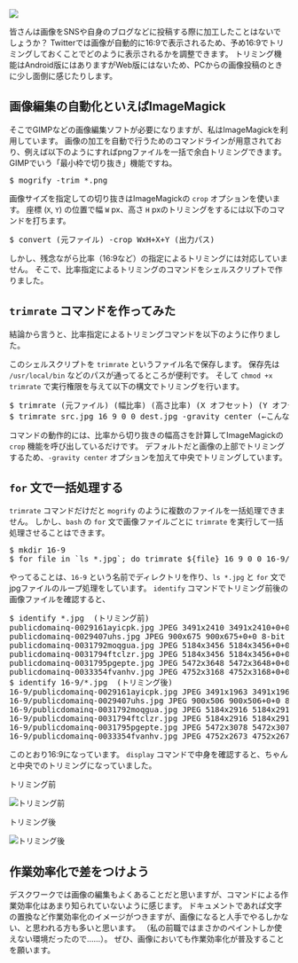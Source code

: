 <picture>
  <source type="image/webp" srcset="/storage/articles/images/1814cc87.webp 1x, /storage/articles/images/21c8af6c.webp 2x">
  <img src="/storage/articles/images/1814cc87.jpg" srcset="/storage/articles/images/21c8af6c.jpg 2x">
</picture>

皆さんは画像をSNSや自身のブログなどに投稿する際に加工したことはないでしょうか？
Twitterでは画像が自動的に16:9で表示されるため、予め16:9でトリミングしておくことでどのように表示されるかを調整できます。
トリミング機能はAndroid版にはありますがWeb版にはないため、PCからの画像投稿のときに少し面倒に感じたりします。

<ol class="table-of-contents"></ol>

<script async src="https://pagead2.googlesyndication.com/pagead/js/adsbygoogle.js"></script>
<!-- ディスプレイ広告 -->

<ins class="adsbygoogle"
    style="display:block"
    data-ad-client="ca-pub-7008780049786244"
    data-ad-slot="5063315418"
    data-ad-format="auto"
    data-full-width-responsive="true"></ins>

<script>(adsbygoogle = window.adsbygoogle || []).push({});</script>

## 画像編集の自動化といえばImageMagick

そこでGIMPなどの画像編集ソフトが必要になりますが、私はImageMagickを利用しています。
画像の加工を自動で行うためのコマンドラインが用意されており、例えば以下のようにすればpngファイルを一括で余白トリミングできます。
GIMPでいう「最小枠で切り抜き」機能ですね。

<pre class="prettyprint">
$ mogrify -trim *.png
</pre>

画像サイズを指定しての切り抜きはImageMagickの `crop` オプションを使います。
座標 (`X`, `Y`) の位置で幅 `W` px、高さ `H` pxのトリミングをするには以下のコマンドを打ちます。

<pre class="prettyprint">
$ convert (元ファイル) -crop WxH+X+Y (出力パス)
</pre>

しかし、残念ながら比率（16:9など）の指定によるトリミングには対応していません。
そこで、比率指定によるトリミングのコマンドをシェルスクリプトで作りました。

## `trimrate` コマンドを作ってみた

結論から言うと、比率指定によるトリミングコマンドを以下のように作りました。

<script src="https://gist.github.com/Hato6502/dc46fd6108301ed9106da67db6768ec9.js"></script>

このシェルスクリプトを `trimrate` というファイル名で保存します。
保存先は `/usr/local/bin` などのパスが通ってるところが便利です。
そして `chmod +x trimrate` で実行権限を与えて以下の構文でトリミングを行います。

<pre class="prettyprint">
$ trimrate (元ファイル) (幅比率) (高さ比率) (X オフセット) (Y オフセット) (出力パス) [(ImageMagick オプション)]
$ trimrate src.jpg 16 9 0 0 dest.jpg -gravity center (←こんな感じ)
</pre>

コマンドの動作的には、比率から切り抜きの幅高さを計算してImageMagickの `crop` 機能を呼び出しているだけです。
デフォルトだと画像の上部でトリミングするため、`-gravity center` オプションを加えて中央でトリミングしています。

## `for` 文で一括処理する

`trimrate` コマンドだけだと `mogrify` のように複数のファイルを一括処理できません。
しかし、`bash` の `for` 文で画像ファイルごとに `trimrate` を実行して一括処理させることはできます。

<pre class="prettyprint">
$ mkdir 16-9
$ for file in `ls *.jpg`; do trimrate ${file} 16 9 0 0 16-9/${file} -gravity center; done
</pre>

やってることは、`16-9` という名前でディレクトリを作り、`ls *.jpg` と `for` 文でjpgファイルのループ処理をしています。
`identify` コマンドでトリミング前後の画像ファイルを確認すると、

<pre class="prettyprint">
$ identify *.jpg  (トリミング前)
publicdomainq-0029161ayicpk.jpg JPEG 3491x2410 3491x2410+0+0 8-bit sRGB 1.476MB 0.030u 0:00.020
publicdomainq-0029407uhs.jpg JPEG 900x675 900x675+0+0 8-bit sRGB 111KB 0.010u 0:00.009
publicdomainq-0031792moqgua.jpg JPEG 5184x3456 5184x3456+0+0 8-bit sRGB 3.616MB 0.000u 0:00.000
publicdomainq-0031794ftclzr.jpg JPEG 5184x3456 5184x3456+0+0 8-bit sRGB 5.388MB 0.280u 0:00.289
publicdomainq-0031795pgepte.jpg JPEG 5472x3648 5472x3648+0+0 8-bit sRGB 5.073MB 0.000u 0:00.000
publicdomainq-0033354fvanhv.jpg JPEG 4752x3168 4752x3168+0+0 8-bit sRGB 5.697MB 0.280u 0:00.269
$ identify 16-9/*.jpg  (トリミング後)
16-9/publicdomainq-0029161ayicpk.jpg JPEG 3491x1963 3491x1963+0+0 8-bit sRGB 1.462MB 0.010u 0:00.019
16-9/publicdomainq-0029407uhs.jpg JPEG 900x506 900x506+0+0 8-bit sRGB 112KB 0.000u 0:00.000
16-9/publicdomainq-0031792moqgua.jpg JPEG 5184x2916 5184x2916+0+0 8-bit sRGB 3.468MB 0.000u 0:00.000
16-9/publicdomainq-0031794ftclzr.jpg JPEG 5184x2916 5184x2916+0+0 8-bit sRGB 5.783MB 0.000u 0:00.000
16-9/publicdomainq-0031795pgepte.jpg JPEG 5472x3078 5472x3078+0+0 8-bit sRGB 5.342MB 0.000u 0:00.000
16-9/publicdomainq-0033354fvanhv.jpg JPEG 4752x2673 4752x2673+0+0 8-bit sRGB 5.354MB 0.010u 0:00.000
</pre>

このとおり16:9になっています。
`display` コマンドで中身を確認すると、ちゃんと中央でのトリミングになっていました。

トリミング前
<picture>

  <source type="image/webp" srcset="/storage/articles/images/1d1900bc.webp 1x">
  <img src="/storage/articles/images/1d1900bc.png" alt="トリミング前">
</picture>

トリミング後
<picture>

  <source type="image/webp" srcset="/storage/articles/images/c355feaf.webp 1x">
  <img src="/storage/articles/images/c355feaf.png" alt="トリミング後">
</picture>

## 作業効率化で差をつけよう

デスクワークでは画像の編集もよくあることだと思いますが、コマンドによる作業効率化はあまり知られていないように感じます。
ドキュメントであれば文字の置換など作業効率化のイメージがつきますが、画像になると人手でやるしかない、と思われる方も多いと思います。
（私の前職ではまさかのペイントしか使えない環境だったので……）。
ぜひ、画像においても作業効率化が普及することを願います。
